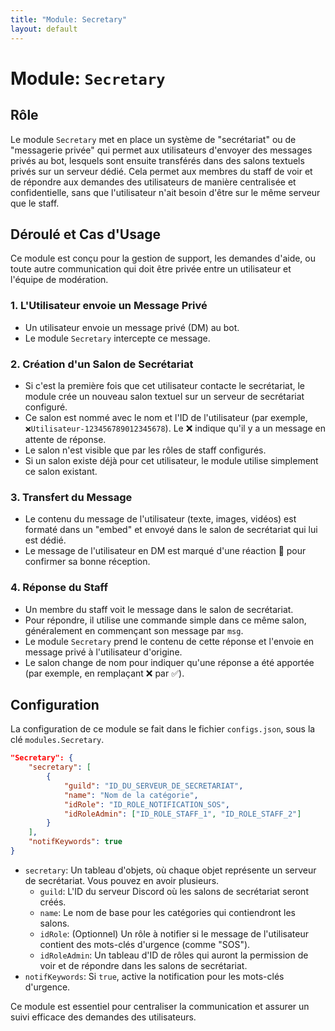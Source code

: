 ```yaml
---
title: "Module: Secretary"
layout: default
---
```


# Module: `Secretary`

## Rôle

Le module `Secretary` met en place un système de "secrétariat" ou de "messagerie privée" qui permet aux utilisateurs d'envoyer des messages privés au bot, lesquels sont ensuite transférés dans des salons textuels privés sur un serveur dédié. Cela permet aux membres du staff de voir et de répondre aux demandes des utilisateurs de manière centralisée et confidentielle, sans que l'utilisateur n'ait besoin d'être sur le même serveur que le staff.

## Déroulé et Cas d'Usage

Ce module est conçu pour la gestion de support, les demandes d'aide, ou toute autre communication qui doit être privée entre un utilisateur et l'équipe de modération.

### 1. L'Utilisateur envoie un Message Privé

-   Un utilisateur envoie un message privé (DM) au bot.
-   Le module `Secretary` intercepte ce message.

### 2. Création d'un Salon de Secrétariat

-   Si c'est la première fois que cet utilisateur contacte le secrétariat, le module crée un nouveau salon textuel sur un serveur de secrétariat configuré.
-   Ce salon est nommé avec le nom et l'ID de l'utilisateur (par exemple, `❌Utilisateur-123456789012345678`). Le ❌ indique qu'il y a un message en attente de réponse.
-   Le salon n'est visible que par les rôles de staff configurés.
-   Si un salon existe déjà pour cet utilisateur, le module utilise simplement ce salon existant.

### 3. Transfert du Message

-   Le contenu du message de l'utilisateur (texte, images, vidéos) est formaté dans un "embed" et envoyé dans le salon de secrétariat qui lui est dédié.
-   Le message de l'utilisateur en DM est marqué d'une réaction 📩 pour confirmer sa bonne réception.

### 4. Réponse du Staff

-   Un membre du staff voit le message dans le salon de secrétariat.
-   Pour répondre, il utilise une commande simple dans ce même salon, généralement en commençant son message par `msg`.
-   Le module `Secretary` prend le contenu de cette réponse et l'envoie en message privé à l'utilisateur d'origine.
-   Le salon change de nom pour indiquer qu'une réponse a été apportée (par exemple, en remplaçant ❌ par ✅).

## Configuration

La configuration de ce module se fait dans le fichier `configs.json`, sous la clé `modules.Secretary`.

```json
"Secretary": {
    "secretary": [
        {
            "guild": "ID_DU_SERVEUR_DE_SECRETARIAT",
            "name": "Nom de la catégorie",
            "idRole": "ID_ROLE_NOTIFICATION_SOS",
            "idRoleAdmin": ["ID_ROLE_STAFF_1", "ID_ROLE_STAFF_2"]
        }
    ],
    "notifKeywords": true
}
```

-   `secretary`: Un tableau d'objets, où chaque objet représente un serveur de secrétariat. Vous pouvez en avoir plusieurs.
    -   `guild`: L'ID du serveur Discord où les salons de secrétariat seront créés.
    -   `name`: Le nom de base pour les catégories qui contiendront les salons.
    -   `idRole`: (Optionnel) Un rôle à notifier si le message de l'utilisateur contient des mots-clés d'urgence (comme "SOS").
    -   `idRoleAdmin`: Un tableau d'ID de rôles qui auront la permission de voir et de répondre dans les salons de secrétariat.
-   `notifKeywords`: Si `true`, active la notification pour les mots-clés d'urgence.

Ce module est essentiel pour centraliser la communication et assurer un suivi efficace des demandes des utilisateurs.
